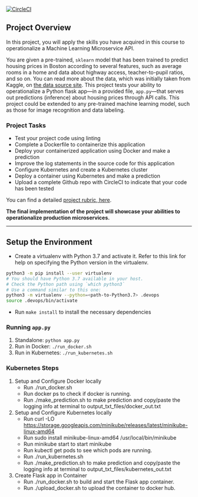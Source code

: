 [![CircleCI](https://circleci.com/docs/assets/img/docs/svg-passed.png)](https://app.circleci.com/pipelines/github/hatn381/Uda_Devops_Project4?branch=main)

## Project Overview

In this project, you will apply the skills you have acquired in this course to operationalize a Machine Learning Microservice API.

You are given a pre-trained, `sklearn` model that has been trained to predict housing prices in Boston according to several features, such as average rooms in a home and data about highway access, teacher-to-pupil ratios, and so on. You can read more about the data, which was initially taken from Kaggle, on [the data source site](https://www.kaggle.com/c/boston-housing). This project tests your ability to operationalize a Python flask app—in a provided file, `app.py`—that serves out predictions (inference) about housing prices through API calls. This project could be extended to any pre-trained machine learning model, such as those for image recognition and data labeling.

### Project Tasks

- Test your project code using linting
- Complete a Dockerfile to containerize this application
- Deploy your containerized application using Docker and make a prediction
- Improve the log statements in the source code for this application
- Configure Kubernetes and create a Kubernetes cluster
- Deploy a container using Kubernetes and make a prediction
- Upload a complete Github repo with CircleCI to indicate that your code has been tested

You can find a detailed [project rubric, here](https://review.udacity.com/#!/rubrics/2576/view).

**The final implementation of the project will showcase your abilities to operationalize production microservices.**

---

## Setup the Environment

- Create a virtualenv with Python 3.7 and activate it. Refer to this link for help on specifying the Python version in the virtualenv.

```bash
python3 -m pip install --user virtualenv
# You should have Python 3.7 available in your host.
# Check the Python path using `which python3`
# Use a command similar to this one:
python3 -m virtualenv --python=<path-to-Python3.7> .devops
source .devops/bin/activate
```

- Run `make install` to install the necessary dependencies

### Running `app.py`

1. Standalone: `python app.py`
2. Run in Docker: `./run_docker.sh`
3. Run in Kubernetes: `./run_kubernetes.sh`

### Kubernetes Steps

1. Setup and Configure Docker locally
   - Run ./run_docker.sh
   - Run docker ps to check if docker is running.
   - Run ./make_prediction.sh to make prediction and copy/paste the logging info at terminal to output_txt_files/docker_out.txt
2. Setup and Configure Kubernetes locally
   - Run curl -LO https://storage.googleapis.com/minikube/releases/latest/minikube-linux-amd64
   - Run sudo install minikube-linux-amd64 /usr/local/bin/minikube
   - Run minikube start to start minikube
   - Run kubectl get pods to see which pods are running.
   - Run ./run_kubernetes.sh
   - Run ./make_prediction.sh to make prediction and copy/paste the logging info at terminal to output_txt_files/kubernetes_out.txt
3. Create Flask app in Container
   - Run ./run_docker.sh to build and start the Flask app container.
   - Run ./upload_docker.sh to upload the container to docker hub.
